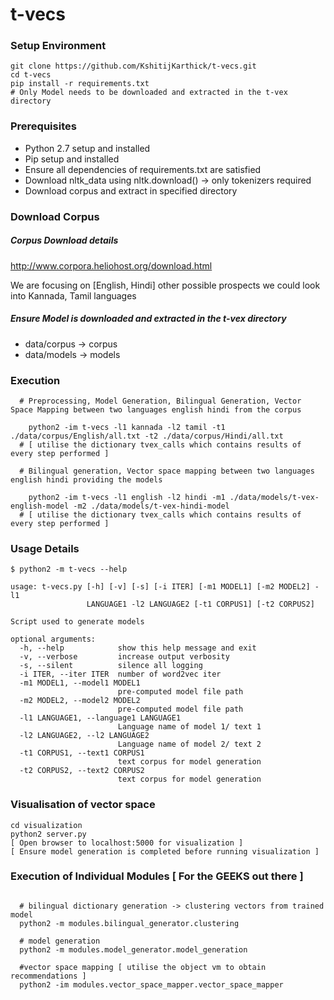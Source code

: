 # t-vecs

### Setup Environment

```
git clone https://github.com/KshitijKarthick/t-vecs.git
cd t-vecs
pip install -r requirements.txt
# Only Model needs to be downloaded and extracted in the t-vex directory
```

### Prerequisites
* Python 2.7 setup and installed
* Pip setup and installed
* Ensure all dependencies of requirements.txt are satisfied
* Download nltk_data using nltk.download() -> only tokenizers required
* Download corpus and extract in specified directory


### Download Corpus

##### Corpus Download details
http://www.corpora.heliohost.org/download.html

We are focusing on [English, Hindi]
other possible prospects we could look into Kannada, Tamil languages

##### Ensure Model is downloaded and extracted in the t-vex directory

* data/corpus -> corpus
* data/models -> models


### Execution

```
  # Preprocessing, Model Generation, Bilingual Generation, Vector Space Mapping between two languages english hindi from the corpus
	
	python2 -im t-vecs -l1 kannada -l2 tamil -t1 ./data/corpus/English/all.txt -t2 ./data/corpus/Hindi/all.txt
  # [ utilise the dictionary tvex_calls which contains results of every step performed ]

  # Bilingual generation, Vector space mapping between two languages english hindi providing the models

	python2 -im t-vecs -l1 english -l2 hindi -m1 ./data/models/t-vex-english-model -m2 ./data/models/t-vex-hindi-model
  # [ utilise the dictionary tvex_calls which contains results of every step performed ]
```

### Usage Details

```
$ python2 -m t-vecs --help

usage: t-vecs.py [-h] [-v] [-s] [-i ITER] [-m1 MODEL1] [-m2 MODEL2] -l1
                 LANGUAGE1 -l2 LANGUAGE2 [-t1 CORPUS1] [-t2 CORPUS2]

Script used to generate models

optional arguments:
  -h, --help            show this help message and exit
  -v, --verbose         increase output verbosity
  -s, --silent          silence all logging
  -i ITER, --iter ITER  number of word2vec iter
  -m1 MODEL1, --model1 MODEL1
                        pre-computed model file path
  -m2 MODEL2, --model2 MODEL2
                        pre-computed model file path
  -l1 LANGUAGE1, --language1 LANGUAGE1
                        Language name of model 1/ text 1
  -l2 LANGUAGE2, --l2 LANGUAGE2
                        Language name of model 2/ text 2
  -t1 CORPUS1, --text1 CORPUS1
                        text corpus for model generation
  -t2 CORPUS2, --text2 CORPUS2
                        text corpus for model generation
```


### Visualisation of vector space

```
cd visualization
python2 server.py
[ Open browser to localhost:5000 for visualization ]
[ Ensure model generation is completed before running visualization ]
```

### Execution of Individual Modules [ For the GEEKS out there ]
```

  # bilingual dictionary generation -> clustering vectors from trained model
  python2 -m modules.bilingual_generator.clustering

  # model generation
  python2 -m modules.model_generator.model_generation

  #vector space mapping [ utilise the object vm to obtain recommendations ]
  python2 -im modules.vector_space_mapper.vector_space_mapper

```